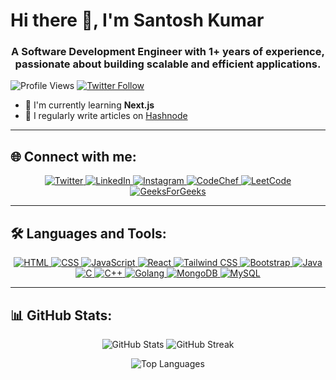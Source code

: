 # Hi there 👋, I'm Santosh Kumar

<h3 align="center">A Software Development Engineer with 1+ years of experience, passionate about building scalable and efficient applications.</h3>
<!-- <img align="right" alt="Coding" width="400" src="https://cdn.dribbble.com/users/1162077/screenshots/3848914/programmer.gif"> -->

<p align="left">
  <img src="https://komarev.com/ghpvc/?username=kumarsantosh3914&label=Profile%20views&color=0e75b6&style=flat" alt="Profile Views" />
  <a href="https://twitter.com/_i_santosh_kr" target="_blank">
    <img src="https://img.shields.io/twitter/follow/_i_santosh_kr?logo=twitter&style=for-the-badge" alt="Twitter Follow" />
  </a>
</p>

- 🌱 I'm currently learning **Next.js**
- 📝 I regularly write articles on [Hashnode](https://santosh15.hashnode.dev/)

---

## 🌐 Connect with me:
<p align="center">
  <a href="https://twitter.com/_i_santosh_kr" target="_blank">
    <img src="https://img.shields.io/badge/Twitter-%231DA1F2.svg?style=for-the-badge&logo=Twitter&logoColor=white" alt="Twitter" />
  </a>
  <a href="https://linkedin.com/in/santosh-kumar-399282222" target="_blank">
    <img src="https://img.shields.io/badge/LinkedIn-%230077B5.svg?style=for-the-badge&logo=linkedin&logoColor=white" alt="LinkedIn" />
  </a>
  <a href="https://instagram.com/_i_santosh_kr" target="_blank">
    <img src="https://img.shields.io/badge/Instagram-%23E4405F.svg?style=for-the-badge&logo=instagram&logoColor=white" alt="Instagram" />
  </a>
  <a href="https://www.codechef.com/users/santoshkumar45" target="_blank">
    <img src="https://img.shields.io/badge/CodeChef-%235B4638.svg?style=for-the-badge&logo=codechef&logoColor=white" alt="CodeChef" />
  </a>
  <a href="https://www.leetcode.com/santosh15" target="_blank">
    <img src="https://img.shields.io/badge/LeetCode-%23FFA116.svg?style=for-the-badge&logo=leetcode&logoColor=white" alt="LeetCode" />
  </a>
  <a href="https://auth.geeksforgeeks.org/user/santoshkumar15novmth" target="_blank">
    <img src="https://img.shields.io/badge/GeeksforGeeks-%230F9D58.svg?style=for-the-badge&logo=geeksforgeeks&logoColor=white" alt="GeeksForGeeks" />
  </a>
</p>

---

## 🛠️ Languages and Tools:
<p align="center">
  <a href="https://developer.mozilla.org/en-US/docs/Web/HTML" target="_blank">
    <img src="https://img.shields.io/badge/HTML5-%23E34F26.svg?style=for-the-badge&logo=html5&logoColor=white" alt="HTML" />
  </a>
  <a href="https://developer.mozilla.org/en-US/docs/Web/CSS" target="_blank">
    <img src="https://img.shields.io/badge/CSS3-%231572B6.svg?style=for-the-badge&logo=css3&logoColor=white" alt="CSS" />
  </a>
  <a href="https://developer.mozilla.org/en-US/docs/Web/JavaScript" target="_blank">
    <img src="https://img.shields.io/badge/JavaScript-%23F7DF1E.svg?style=for-the-badge&logo=javascript&logoColor=black" alt="JavaScript" />
  </a>
  <a href="https://reactjs.org/" target="_blank">
    <img src="https://img.shields.io/badge/React-%2361DAFB.svg?style=for-the-badge&logo=react&logoColor=black" alt="React" />
  </a>
  <a href="https://tailwindcss.com/" target="_blank">
    <img src="https://img.shields.io/badge/Tailwind_CSS-%2338B2AC.svg?style=for-the-badge&logo=tailwind-css&logoColor=white" alt="Tailwind CSS" />
  </a>
  <a href="https://getbootstrap.com/" target="_blank">
    <img src="https://img.shields.io/badge/Bootstrap-%237952B3.svg?style=for-the-badge&logo=bootstrap&logoColor=white" alt="Bootstrap" />
  </a>
  <a href="https://www.java.com" target="_blank">
    <img src="https://img.shields.io/badge/Java-%23ED8B00.svg?style=for-the-badge&logo=java&logoColor=white" alt="Java" />
  </a>
  <a href="https://www.cprogramming.com/" target="_blank">
    <img src="https://img.shields.io/badge/C-%2300599C.svg?style=for-the-badge&logo=c&logoColor=white" alt="C" />
  </a>
  <a href="https://www.w3schools.com/cpp/" target="_blank">
    <img src="https://img.shields.io/badge/C++-%2300599C.svg?style=for-the-badge&logo=c%2B%2B&logoColor=white" alt="C++" />
  </a>
  <a href="https://golang.org/" target="_blank">
    <img src="https://img.shields.io/badge/Go-%2300ADD8.svg?style=for-the-badge&logo=go&logoColor=white" alt="Golang" />
  </a>
  <a href="https://www.mongodb.com/" target="_blank">
    <img src="https://img.shields.io/badge/MongoDB-%2347A248.svg?style=for-the-badge&logo=mongodb&logoColor=white" alt="MongoDB" />
  </a>
  <a href="https://www.mysql.com/" target="_blank">
    <img src="https://img.shields.io/badge/MySQL-%2300f.svg?style=for-the-badge&logo=mysql&logoColor=white" alt="MySQL" />
  </a>
</p>

---

## 📊 GitHub Stats:
<p align="center">
  <img src="https://github-readme-stats.vercel.app/api?username=kumarsantosh3914&show_icons=true&locale=en" alt="GitHub Stats" />
  <img src="https://github-readme-streak-stats.herokuapp.com/?user=kumarsantosh3914" alt="GitHub Streak" />
</p>
<p align="center">
  <img src="https://github-readme-stats.vercel.app/api/top-langs?username=kumarsantosh3914&show_icons=true&locale=en&layout=compact" alt="Top Languages" />
</p>
